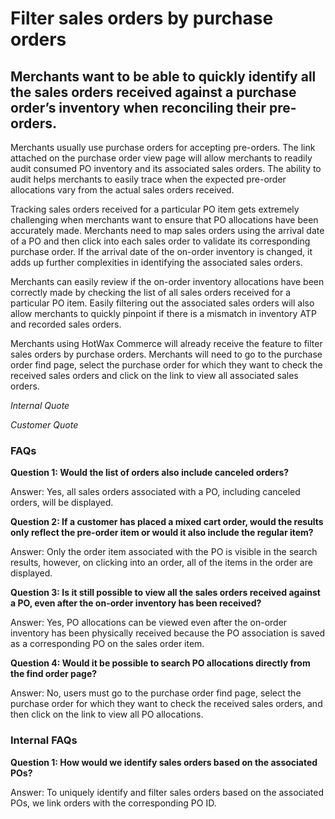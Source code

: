 # Filter sales orders by purchase orders

## Merchants want to be able to quickly identify all the sales orders received against a purchase order’s inventory when reconciling their pre-orders.

Merchants usually use purchase orders for accepting pre-orders. The link attached on the purchase order view page will allow merchants to readily audit consumed PO inventory and its associated sales orders. The ability to audit helps merchants to easily trace when the expected pre-order allocations vary from the actual sales orders received.

Tracking sales orders received for a particular PO item gets extremely challenging when merchants want to ensure that PO allocations have been accurately made. Merchants need to map sales orders using the arrival date of a PO and then click into each sales order to validate its corresponding purchase order. If the arrival date of the on-order inventory is changed, it adds up further complexities in identifying the associated sales orders.

Merchants can easily review if the on-order inventory allocations have been correctly made by checking the list of all sales orders received for a particular PO item. Easily filtering out the associated sales orders will also allow merchants to quickly pinpoint if there is a mismatch in inventory ATP and recorded sales orders.

Merchants using HotWax Commerce will already receive the feature to filter sales orders by purchase orders. Merchants will need to go to the purchase order find page, select the purchase order for which they want to check the received sales orders and click on the link to view all associated sales orders.

*Internal Quote* 

*Customer Quote* 

### FAQs

**Question 1: Would the list of orders also include canceled orders?**

Answer: Yes, all sales orders associated with a PO, including canceled orders, will be displayed.

**Question 2: If a customer has placed a mixed cart order, would the results only reflect the pre-order item or would it also include the regular item?**

Answer: Only the order item associated with the PO is visible in the search results, however, on clicking into an order, all of the items in the order are displayed.

**Question 3: Is it still possible to view all the sales orders received against a PO, even after the on-order inventory has been received?**

Answer: Yes, PO allocations can be viewed even after the on-order inventory has been physically received because the PO association is saved as a corresponding PO on the sales order item.

**Question 4: Would it be possible to search PO allocations directly from the find order page?**

Answer: No, users must go to the purchase order find page, select the purchase order for which they want to check the received sales orders, and then click on the link to view all PO allocations.

### Internal FAQs

**Question 1: How would we identify sales orders based on the associated POs?**

Answer: To uniquely identify and filter sales orders based on the associated POs, we link orders with the corresponding PO ID.
